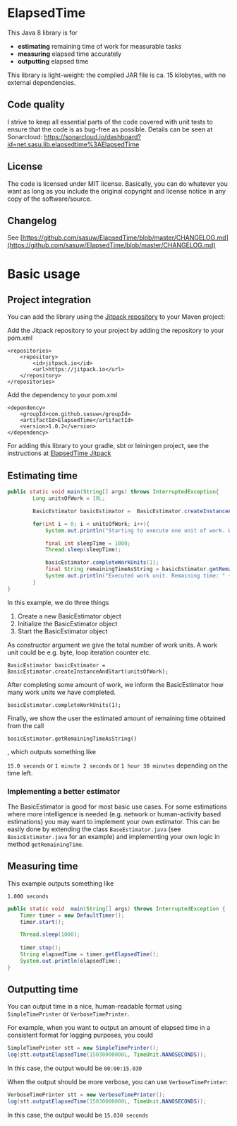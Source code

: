 # ElapsedTime

This Java 8 library is for

* **estimating** remaining time of work for measurable tasks
* **measuring** elapsed time accurately
* **outputting** elapsed time

This library is light-weight: the compiled JAR file is ca. 15 kilobytes, with no external dependencies.

## Code quality

I strive to keep all essential parts of the code covered with unit tests to ensure that the code is as bug-free as possible. Details can be seen at Sonarcloud: https://sonarcloud.io/dashboard?id=net.sasu.lib.elapsedtime%3AElapsedTime

## License

The code is licensed under MIT license. Basically, you can do whatever you want as long as you include the original copyright and license notice in any copy of the software/source.

## Changelog

See [https://github.com/sasuw/ElapsedTime/blob/master/CHANGELOG.md](https://github.com/sasuw/ElapsedTime/blob/master/CHANGELOG.md)

# Basic usage

## Project integration

You can add the library using the [Jitpack repository](https://jitpack.io/#sasuw/ElapsedTime) to your Maven project:

Add the Jitpack repository to your project by adding the repository to your pom.xml

    <repositories>
		<repository>
		    <id>jitpack.io</id>
		    <url>https://jitpack.io</url>
		</repository>
	</repositories>

Add the dependency to your pom.xml

    <dependency>
	    <groupId>com.github.sasuw</groupId>
	    <artifactId>ElapsedTime</artifactId>
	    <version>1.0.2</version>
	</dependency>

For adding this library to your gradle, sbt or leiningen project, see the instructions at [ElapsedTime Jitpack](https://jitpack.io/#sasuw/ElapsedTime)


## Estimating time

```java
public static void main(String[] args) throws InterruptedException{
        Long unitsOfWork = 10L;

        BasicEstimator basicEstimator =  BasicEstimator.createInstanceAndStart(unitsOfWork);

        for(int i = 0; i < unitsOfWork; i++){
            System.out.println("Starting to execute one unit of work. Work left: " + (unitsOfWork - i) + " units.");

            final int sleepTime = 1000;
            Thread.sleep(sleepTime);

            basicEstimator.completeWorkUnits(1);
            final String remainingTimeAsString = basicEstimator.getRemainingTimeAsString();
            System.out.println("Executed work unit. Remaining time: " + remainingTimeAsString);
        }
}
```

In this example, we do three things

1. Create a new BasicEstimator object
2. Initialize the BasicEstimator object
3. Start the BasicEstimator object

As constructor argument we give the total number of work units. A work unit could be e.g. byte, loop iteration counter etc.

`BasicEstimator basicEstimator =  BasicEstimator.createInstanceAndStart(unitsOfWork);`

After completing some amount of work, we inform the BasicEstimator how many work units we have completed.

`basicEstimator.completeWorkUnits(1);`

Finally, we show the user the estimated amount of remaining time obtained from the call

`basicEstimator.getRemainingTimeAsString()`

, which outputs something like

`15.0 seconds`
or 
`1 minute 2 seconds`
or
`1 hour 30 minutes`
depending on the time left.

### Implementing a better estimator
The BasicEstimator is good for most basic use cases. For some estimations where more intelligence is needed (e.g. network or human-activity based estimations) you may want to implement your own estimator. This can be easily done by extending the class `BaseEstimator.java` (see `BasicEstimator.java` for an example) and implementing your own logic in method `getRemainingTime`.

## Measuring time

This example outputs something like

`1.000 seconds`

```java
public static void  main(String[] args) throws InterruptedException {
    Timer timer = new DefaultTimer();
    timer.start();

    Thread.sleep(1000);
    
    timer.stop();
    String elapsedTime = timer.getElapsedTime();
    System.out.println(elapsedTime);
}
```

## Outputting time

You can output time in a nice, human-readable format using `SimpleTimePrinter` or `VerboseTimePrinter`.

For example, when you want to output an amount of elapsed time in a consistent format for logging purposes, you could

```java
SimpleTimePrinter stt = new SimpleTimePrinter();
log(stt.outputElapsedTime(15030000000L, TimeUnit.NANOSECONDS));
```

In this case, the output would be `00:00:15.030`

When the output should be more verbose, you can use `VerboseTimePrinter`:

```java
VerboseTimePrinter stt = new VerboseTimePrinter();
log(stt.outputElapsedTime(15030000000L, TimeUnit.NANOSECONDS));
```
In this case, the output would be `15.030 seconds`

